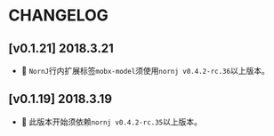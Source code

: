 # CHANGELOG

## [v0.1.21] 2018.3.21

* 🌟 `NornJ`行内扩展标签`mobx-model`须使用`nornj v0.4.2-rc.36`以上版本。

## [v0.1.19] 2018.3.19

* 🌟 此版本开始须依赖`nornj v0.4.2-rc.35`以上版本。